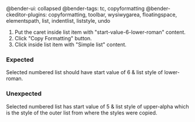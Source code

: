 @bender-ui: collapsed
@bender-tags: tc, copyformatting
@bender-ckeditor-plugins: copyformatting, toolbar, wysiwygarea, floatingspace, elementspath, list, indentlist, liststyle, undo

1. Put the caret inside list item with "start-value-6-lower-roman" content.
2. Click "Copy Formatting" button.
3. Click inside list item with "Simple list" content.

### Expected

Selected numbered list should have start value of 6 & list style of lower-roman.


### Unexpected

Selected numbered list has start value of 5 & list style of upper-alpha which is the style of the outer list from where the styles were copied.
